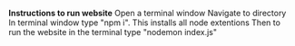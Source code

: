 **Instructions to run website**
Open a terminal window
Navigate to directory
In terminal window type "npm i". This installs all node extentions
Then to run the website in the terminal type "nodemon index.js"
